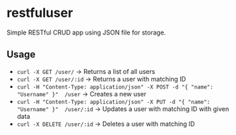 # restfuluser
Simple RESTful CRUD app using JSON file for storage.

## Usage
* `curl -X GET /user/` -> Returns a list of all users
* `curl -X GET /user/:id` -> Returns a user with matching ID
* `curl -H "Content-Type: application/json" -X POST -d "{ "name": "Username" }"  /user` -> Creates a new user
* `curl -H "Content-Type: application/json" -X PUT -d "{ "name": "Username" }"  /user/:id` -> Updates a user with matching ID with given data
* `curl -X DELETE /user/:id` -> Deletes a user with matching ID
